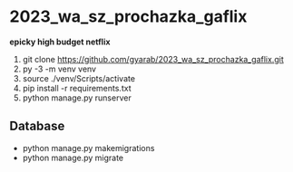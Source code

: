 # 2023_wa_sz_prochazka_gaflix
**epicky high budget netflix**
1. git clone https://github.com/gyarab/2023_wa_sz_prochazka_gaflix.git
2. py -3 -m venv venv
3. source ./venv/Scripts/activate
4. pip install -r requirements.txt
5. python manage.py runserver

## Database
* python manage.py makemigrations
* python manage.py migrate
